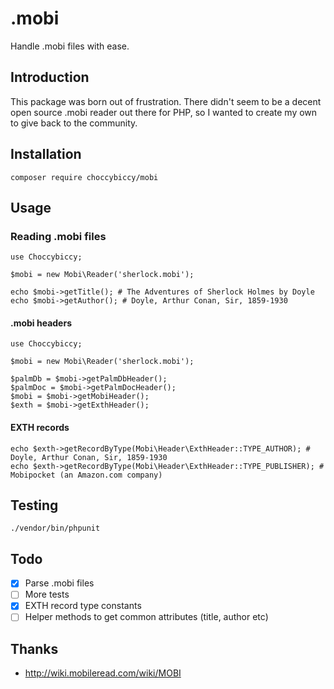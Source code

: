 # .mobi
Handle .mobi files with ease.

## Introduction
This package was born out of frustration. There didn't seem to be a
decent open source .mobi reader out there for PHP, so I wanted to 
create my own to give back to the community.

## Installation
```
composer require choccybiccy/mobi
```

## Usage
### Reading .mobi files
```
use Choccybiccy;

$mobi = new Mobi\Reader('sherlock.mobi');

echo $mobi->getTitle(); # The Adventures of Sherlock Holmes by Doyle
echo $mobi->getAuthor(); # Doyle, Arthur Conan, Sir, 1859-1930
```
#### .mobi headers
```
use Choccybiccy;

$mobi = new Mobi\Reader('sherlock.mobi');

$palmDb = $mobi->getPalmDbHeader();
$palmDoc = $mobi->getPalmDocHeader();
$mobi = $mobi->getMobiHeader();
$exth = $mobi->getExthHeader();
```

#### EXTH records
```
echo $exth->getRecordByType(Mobi\Header\ExthHeader::TYPE_AUTHOR); # Doyle, Arthur Conan, Sir, 1859-1930
echo $exth->getRecordByType(Mobi\Header\ExthHeader::TYPE_PUBLISHER); # Mobipocket (an Amazon.com company)
```

## Testing
```
./vendor/bin/phpunit
```

## Todo
- [x] Parse .mobi files
- [ ] More tests
- [x] EXTH record type constants
- [ ] Helper methods to get common attributes (title, author etc)

## Thanks
* http://wiki.mobileread.com/wiki/MOBI
